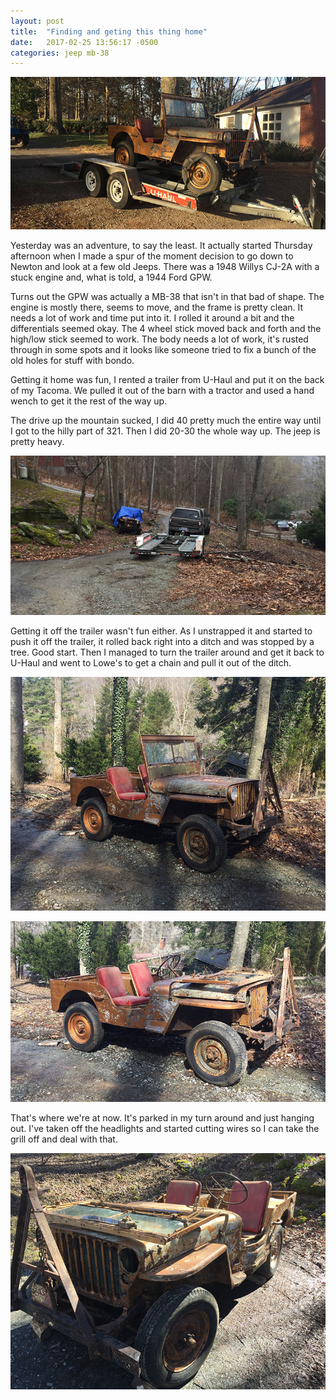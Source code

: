 ```yaml
---
layout: post
title:  "Finding and geting this thing home"
date:   2017-02-25 13:56:17 -0500
categories: jeep mb-38
---
```


![Picking up the Jeep](/files/images/jeep-pickup.jpg "Picking up the Jeep")


Yesterday was an adventure, to say the least. It actually started Thursday 
afternoon when I made a spur of the moment decision to go down to Newton
and look at a few old Jeeps. There was a 1948 Willys CJ-2A with a stuck 
engine and, what is told, a 1944 Ford GPW. 

Turns out the GPW was actually a MB-38 that isn't in that bad of shape. The
engine is mostly there, seems to move, and the frame is pretty clean. It
needs a lot of work and time put into it. I rolled it around a bit and
the differentials seemed okay. The 4 wheel stick moved back and forth and
the high/low stick seemed to work. The body needs a lot of work, it's rusted
through in some spots and it looks like someone tried to fix a bunch of the old
holes for stuff with bondo.

Getting it home was fun, I rented a trailer from U-Haul and put it on the back
of my Tacoma. We pulled it out of the barn with a tractor and used a hand wench
to get it the rest of the way up.

The drive up the mountain sucked, I did 40 pretty much the entire way until I 
got to the hilly part of 321. Then I did 20-30 the whole way up. The jeep is
pretty heavy.

![Picture of the jeep in the ditch.](/files/images/jeep-in-ditch.jpg "The jeep is in the ditch, oops.")

Getting it off the trailer wasn't fun either. As I unstrapped it and started
to push it off the trailer, it rolled back right into a ditch and was stopped
by a tree. Good start. Then I managed to turn the trailer around and get it 
back to U-Haul and went to Lowe's to get a chain and pull it out of the ditch.

![Picture of the jeep with headlights](/files/images/jeep-side-with-headlights.jpg "The jeep with headlights.")


![Picture of the jeep without headlights](/files/images/jeep-side-no-headlights.jpg "The jeep without headlights.")

That's where we're at now. It's parked in my turn around and just hanging out.
I've taken off the headlights and started cutting wires so I can take the grill
off and deal with that.

![Picture of the jeep with windows down](/files/images/jeep-parked-windows-down.jpg "The jeep with the windows down.")
